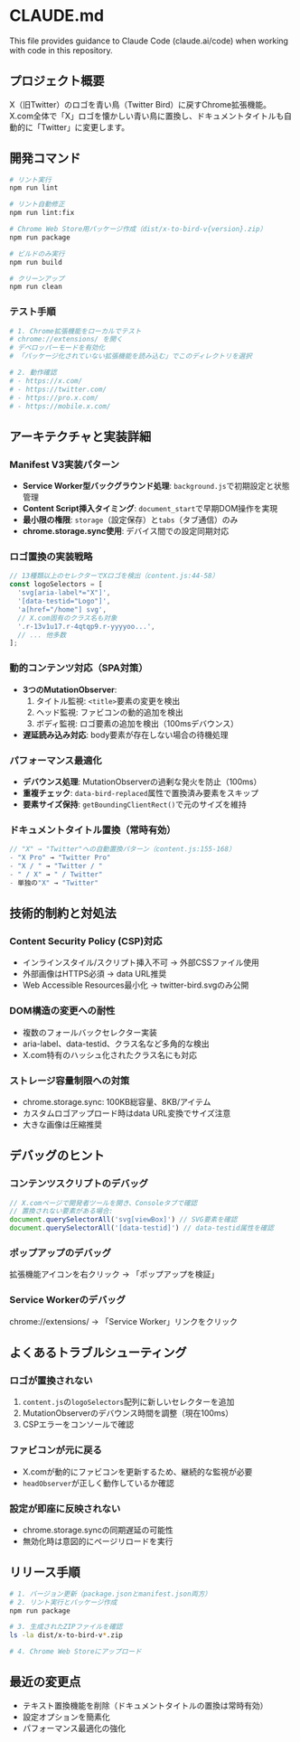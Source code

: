 # CLAUDE.md

This file provides guidance to Claude Code (claude.ai/code) when working with code in this repository.

## プロジェクト概要

X（旧Twitter）のロゴを青い鳥（Twitter Bird）に戻すChrome拡張機能。X.com全体で「X」ロゴを懐かしい青い鳥に置換し、ドキュメントタイトルも自動的に「Twitter」に変更します。

## 開発コマンド

```bash
# リント実行
npm run lint

# リント自動修正
npm run lint:fix

# Chrome Web Store用パッケージ作成（dist/x-to-bird-v{version}.zip）
npm run package

# ビルドのみ実行
npm run build

# クリーンアップ
npm run clean
```

### テスト手順
```bash
# 1. Chrome拡張機能をローカルでテスト
# chrome://extensions/ を開く
# デベロッパーモードを有効化
# 「パッケージ化されていない拡張機能を読み込む」でこのディレクトリを選択

# 2. 動作確認
# - https://x.com/
# - https://twitter.com/
# - https://pro.x.com/
# - https://mobile.x.com/
```

## アーキテクチャと実装詳細

### Manifest V3実装パターン
- **Service Worker型バックグラウンド処理**: `background.js`で初期設定と状態管理
- **Content Script挿入タイミング**: `document_start`で早期DOM操作を実現
- **最小限の権限**: `storage`（設定保存）と`tabs`（タブ通信）のみ
- **chrome.storage.sync使用**: デバイス間での設定同期対応

### ロゴ置換の実装戦略
```javascript
// 13種類以上のセレクターでXロゴを検出（content.js:44-58）
const logoSelectors = [
  'svg[aria-label*="X"]',
  '[data-testid="Logo"]',
  'a[href="/home"] svg',
  // X.com固有のクラス名も対象
  '.r-13v1u17.r-4qtqp9.r-yyyyoo...',
  // ... 他多数
];
```

### 動的コンテンツ対応（SPA対策）
- **3つのMutationObserver**:
  1. タイトル監視: `<title>`要素の変更を検出
  2. ヘッド監視: ファビコンの動的追加を検出
  3. ボディ監視: ロゴ要素の追加を検出（100msデバウンス）
- **遅延読み込み対応**: body要素が存在しない場合の待機処理

### パフォーマンス最適化
- **デバウンス処理**: MutationObserverの過剰な発火を防止（100ms）
- **重複チェック**: `data-bird-replaced`属性で置換済み要素をスキップ
- **要素サイズ保持**: `getBoundingClientRect()`で元のサイズを維持

### ドキュメントタイトル置換（常時有効）
```javascript
// "X" → "Twitter"への自動置換パターン（content.js:155-168）
- "X Pro" → "Twitter Pro"
- "X / " → "Twitter / "
- " / X" → " / Twitter"
- 単独の"X" → "Twitter"
```

## 技術的制約と対処法

### Content Security Policy (CSP)対応
- インラインスタイル/スクリプト挿入不可 → 外部CSSファイル使用
- 外部画像はHTTPS必須 → data URL推奨
- Web Accessible Resources最小化 → twitter-bird.svgのみ公開

### DOM構造の変更への耐性
- 複数のフォールバックセレクター実装
- aria-label、data-testid、クラス名など多角的な検出
- X.com特有のハッシュ化されたクラス名にも対応

### ストレージ容量制限への対策
- chrome.storage.sync: 100KB総容量、8KB/アイテム
- カスタムロゴアップロード時はdata URL変換でサイズ注意
- 大きな画像は圧縮推奨

## デバッグのヒント

### コンテンツスクリプトのデバッグ
```javascript
// X.comページで開発者ツールを開き、Consoleタブで確認
// 置換されない要素がある場合:
document.querySelectorAll('svg[viewBox]') // SVG要素を確認
document.querySelectorAll('[data-testid]') // data-testid属性を確認
```

### ポップアップのデバッグ
拡張機能アイコンを右クリック → 「ポップアップを検証」

### Service Workerのデバッグ
chrome://extensions/ → 「Service Worker」リンクをクリック

## よくあるトラブルシューティング

### ロゴが置換されない
1. `content.js`の`logoSelectors`配列に新しいセレクターを追加
2. MutationObserverのデバウンス時間を調整（現在100ms）
3. CSPエラーをコンソールで確認

### ファビコンが元に戻る
- X.comが動的にファビコンを更新するため、継続的な監視が必要
- `headObserver`が正しく動作しているか確認

### 設定が即座に反映されない
- chrome.storage.syncの同期遅延の可能性
- 無効化時は意図的にページリロードを実行

## リリース手順

```bash
# 1. バージョン更新（package.jsonとmanifest.json両方）
# 2. リント実行とパッケージ作成
npm run package

# 3. 生成されたZIPファイルを確認
ls -la dist/x-to-bird-v*.zip

# 4. Chrome Web Storeにアップロード
```

## 最近の変更点

- テキスト置換機能を削除（ドキュメントタイトルの置換は常時有効）
- 設定オプションを簡素化
- パフォーマンス最適化の強化